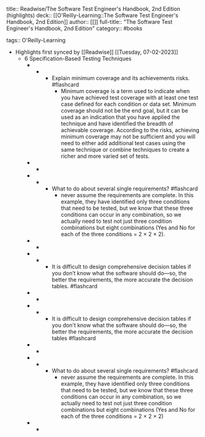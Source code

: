 title:: Readwise/The Software Test Engineer's Handbook, 2nd Edition (highlights)
deck:: [[O'Reilly-Learning::The Software Test Engineer's Handbook, 2nd Edition]]
author:: [[]]
full-title:: "The Software Test Engineer's Handbook, 2nd Edition"
category:: #books

tags:: O'Reilly-Learning

- Highlights first synced by [[Readwise]] [[Tuesday, 07-02-2023]]
	- 6 Specification-Based Testing Techniques
		- -
			- Explain minimum coverage and its achievements risks. #flashcard
				- Minimum coverage is a term used to indicate when you have achieved test coverage with at least one test case defined for each condition or data set. Minimum coverage should not be the end goal, but it can be used as an indication that you have applied the technique and have identified the breadth of achievable coverage. According to the risks, achieving minimum coverage may not be sufficient and you will need to either add additional test cases using the same technique or combine techniques to create a richer and more varied set of tests.
		- -
		- -
			- What to do about several single requirements? #flashcard
				- never assume the requirements are complete. In this example, they have identified only three conditions that need to be tested, but we know that these three conditions can occur in any combination, so we actually need to test not just three condition combinations but eight combinations (Yes and No for each of the three conditions = 2 × 2 × 2).
		- -
		- -
			- It is difficult to design comprehensive decision tables if you don’t know what the software should do—so, the better the requirements, the more accurate the decision tables. #flashcard
		- -
		- -
			- It is difficult to design comprehensive decision tables if you don't know what the software should do—so, the better the requirements, the more accurate the decision tables #flashcard
		- -
		- -
			- What to do about several single requirements? #flashcard
				- never assume the requirements are complete. In this example, they have identified only three conditions that need to be tested, but we know that these three conditions can occur in any combination, so we actually need to test not just three condition combinations but eight combinations (Yes and No for each of the three conditions = 2 × 2 × 2)
		- -
